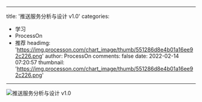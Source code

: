 
---
title: '推送服务分析与设计 v1.0'
categories: 
 - 学习
 - ProcessOn
 - 推荐
headimg: 'https://img.processon.com/chart_image/thumb/551286d8e4b01a16ee92c226.png'
author: ProcessOn
comments: false
date: 2022-02-14 07:20:57
thumbnail: 'https://img.processon.com/chart_image/thumb/551286d8e4b01a16ee92c226.png'
---

<div>   
<img class="thumb" alt="推送服务分析与设计 v1.0" src="https://img.processon.com/chart_image/thumb/551286d8e4b01a16ee92c226.png" referrerpolicy="no-referrer">
<p></p>  
</div>
            